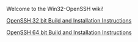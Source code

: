 Welcome to the Win32-OpenSSH wiki!

[OpenSSH 32 bit Build and Installation Instructions](https://github.com/PowerShell/Win32-OpenSSH/wiki/OpenSSH-32-bit-Build-and-Installation-Instructions)

[OpenSSH 64 bit Build and Installation Instructions](https://github.com/PowerShell/Win32-OpenSSH/wiki/OpenSSH-64-bit-Build-and-Installation-Instructions)